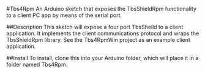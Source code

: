 #Tbs4Rpm
An Arduino sketch that exposes the TbsShieldRpm functionality to a client PC app by means of the serial port.

##Description
This sketch will expose a four port TbsSheild to a client application.  It implements the client communications protocol and wraps the TbsShieldRpm library.
See the Tbs4RpmWin project as an example client application.

##Install
To install, clone this into your Arduino folder, which will place it in a folder named Tbs4Rpm.
